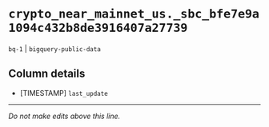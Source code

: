 # `crypto_near_mainnet_us._sbc_bfe7e9a1094c432b8de3916407a27739`
`bq-1` | `bigquery-public-data`

## Column details
* [TIMESTAMP] `last_update`

-------------------------------------------------------------------------------
*Do not make edits above this line.*
